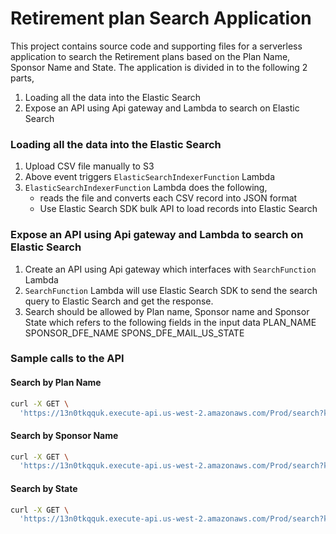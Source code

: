 # Retirement plan Search Application

This project contains source code and supporting files for a serverless application to search the Retirement plans based on the Plan Name, Sponsor Name and State. The application is divided in to the following 2 parts,

1) Loading all the data into the Elastic Search
2) Expose an API using Api gateway and Lambda to search on Elastic Search

### Loading all the data into the Elastic Search
1) Upload CSV file manually to S3
2) Above event triggers `ElasticSearchIndexerFunction`  Lambda 
3) `ElasticSearchIndexerFunction` Lambda does the following,
    - reads the file and converts each CSV record into JSON format
    - Use Elastic Search SDK bulk API to load records into Elastic Search

### Expose an API using Api gateway and Lambda to search on Elastic Search
1) Create an API using Api gateway which interfaces with `SearchFunction` Lambda
2) `SearchFunction` Lambda will use Elastic Search SDK to send the search query to Elastic Search and get the response.
3) Search should be allowed by Plan name, Sponsor name and Sponsor State which refers to the following fields in the input data
    PLAN_NAME
    SPONSOR_DFE_NAME
    SPONS_DFE_MAIL_US_STATE


### Sample calls to the API

#### Search by Plan Name
```bash
curl -X GET \
  'https://13n0tkqquk.execute-api.us-west-2.amazonaws.com/Prod/search?key=planname&value=INNOVATIVE%20HEALTH%20MANAGEMENT%20PARTNER%20LLC'
```

#### Search by Sponsor Name
```bash
curl -X GET \
  'https://13n0tkqquk.execute-api.us-west-2.amazonaws.com/Prod/search?key=sponsorname&value=INNOVATIVE%20HEALTH%20MANAGEMENT%20PARTNER%20LLC'
```

#### Search by State
```bash
curl -X GET \
  'https://13n0tkqquk.execute-api.us-west-2.amazonaws.com/Prod/search?key=state&value=ca'
```

